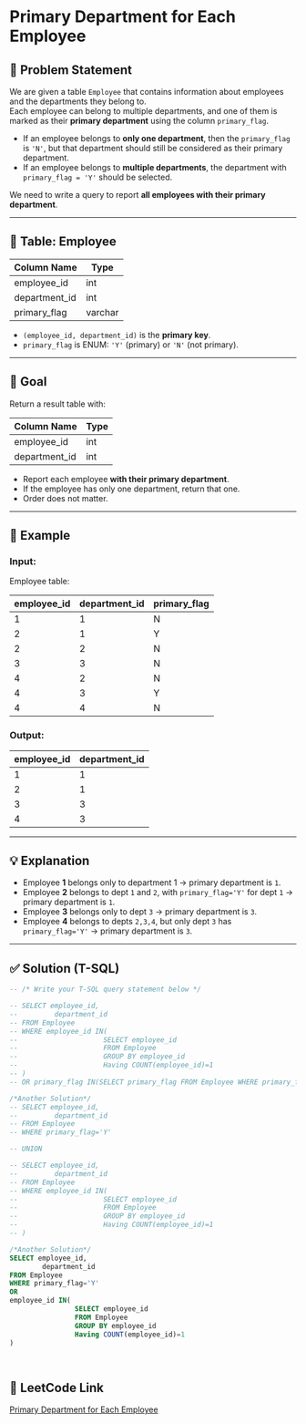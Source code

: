 
# Primary Department for Each Employee

## 📘 Problem Statement
We are given a table `Employee` that contains information about employees and the departments they belong to.  
Each employee can belong to multiple departments, and one of them is marked as their **primary department** using the column `primary_flag`.  

- If an employee belongs to **only one department**, then the `primary_flag` is `'N'`, but that department should still be considered as their primary department.  
- If an employee belongs to **multiple departments**, the department with `primary_flag = 'Y'` should be selected.  

We need to write a query to report **all employees with their primary department**.  

---

## 📝 Table: Employee

| Column Name   | Type    |
|---------------|---------|
| employee_id   | int     |
| department_id | int     |
| primary_flag  | varchar |

- `(employee_id, department_id)` is the **primary key**.  
- `primary_flag` is ENUM: `'Y'` (primary) or `'N'` (not primary).  

---

## 🎯 Goal
Return a result table with:  

| Column Name   | Type |
|---------------|------|
| employee_id   | int  |
| department_id | int  |

- Report each employee **with their primary department**.  
- If the employee has only one department, return that one.  
- Order does not matter.  

---

## 🔎 Example

### Input:
Employee table:

| employee_id | department_id | primary_flag |
|-------------|---------------|--------------|
| 1           | 1             | N            |
| 2           | 1             | Y            |
| 2           | 2             | N            |
| 3           | 3             | N            |
| 4           | 2             | N            |
| 4           | 3             | Y            |
| 4           | 4             | N            |

### Output:
| employee_id | department_id |
|-------------|---------------|
| 1           | 1             |
| 2           | 1             |
| 3           | 3             |
| 4           | 3             |

---

## 💡 Explanation
- Employee **1** belongs only to department 1 → primary department is `1`.  
- Employee **2** belongs to dept `1` and `2`, with `primary_flag='Y'` for dept `1` → primary department is `1`.  
- Employee **3** belongs only to dept `3` → primary department is `3`.  
- Employee **4** belongs to depts `2,3,4`, but only dept `3` has `primary_flag='Y'` → primary department is `3`.  

---

## ✅ Solution (T-SQL)

```sql
-- /* Write your T-SQL query statement below */

-- SELECT employee_id,
--         department_id
-- FROM Employee
-- WHERE employee_id IN(
--                     SELECT employee_id
--                     FROM Employee
--                     GROUP BY employee_id
--                     Having COUNT(employee_id)=1
-- )
-- OR primary_flag IN(SELECT primary_flag FROM Employee WHERE primary_flag='Y')

/*Another Solution*/
-- SELECT employee_id,
--         department_id
-- FROM Employee
-- WHERE primary_flag='Y'

-- UNION

-- SELECT employee_id,
--         department_id
-- FROM Employee
-- WHERE employee_id IN(
--                     SELECT employee_id
--                     FROM Employee
--                     GROUP BY employee_id
--                     Having COUNT(employee_id)=1
-- )

/*Another Solution*/
SELECT employee_id,
        department_id
FROM Employee
WHERE primary_flag='Y'
OR
employee_id IN(
                SELECT employee_id
                FROM Employee
                GROUP BY employee_id
                Having COUNT(employee_id)=1
)
         



```

## 🔗 LeetCode Link
[Primary Department for Each Employee](https://leetcode.com/problems/primary-department-for-each-employee/description/?envType=study-plan-v2&envId=top-sql-50)

